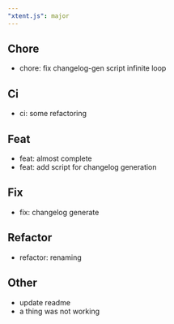 ```yaml
---
"xtent.js": major
---
```

## Chore
- chore: fix changelog-gen script infinite loop
## Ci
- ci: some refactoring
## Feat
- feat: almost complete
- feat: add script for changelog generation
## Fix
- fix: changelog generate
## Refactor
- refactor: renaming
## Other
- update readme
- a thing was not working
